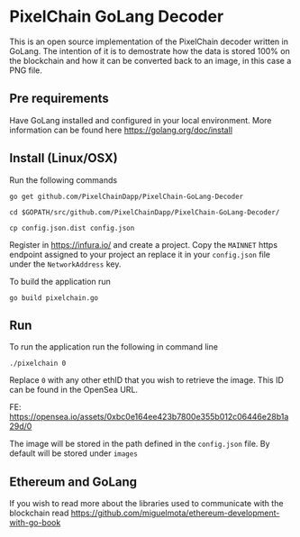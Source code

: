 # PixelChain GoLang Decoder

This is an open source implementation of the PixelChain decoder written in GoLang. The intention of it is to demostrate how the data is stored 100% on the blockchain and how it can be converted back to an image, in this case a PNG file.

## Pre requirements

Have GoLang installed and configured in your local environment. More information can be found here https://golang.org/doc/install

## Install (Linux/OSX)

Run the following commands

`go get github.com/PixelChainDapp/PixelChain-GoLang-Decoder`

`cd $GOPATH/src/github.com/PixelChainDapp/PixelChain-GoLang-Decoder/`

`cp config.json.dist config.json`

Register in https://infura.io/ and create a project. Copy the `MAINNET` https endpoint assigned to your project an replace it in your `config.json` file under the `NetworkAddress` key.

To build the application run

`go build pixelchain.go`

## Run

To run the application run the following in command line

`./pixelchain 0`

Replace `0` with any other ethID that you wish to retrieve the image. This ID can be found in the OpenSea URL. 

FE: https://opensea.io/assets/0xbc0e164ee423b7800e355b012c06446e28b1a29d/0

The image will be stored in the path defined in the `config.json` file. By default will be stored under `images`

## Ethereum and GoLang

If you wish to read more about the libraries used to communicate with the blockchain read https://github.com/miguelmota/ethereum-development-with-go-book
